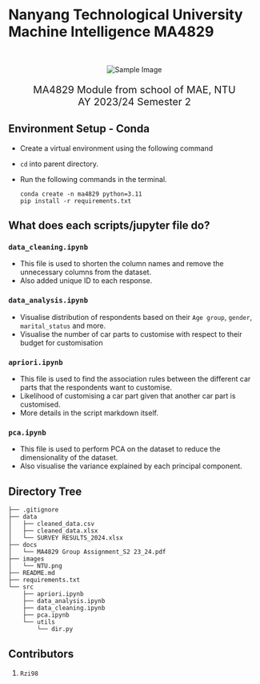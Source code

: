 # Nanyang Technological University Machine Intelligence MA4829 #

<br>

<div align='center' style="text-align:center">

![Sample Image](https://images.scholarschoice.com.sg/wp-content/uploads/2017/06/NTU.png)

</div>

<p align='center' style="font-size: 20px;">
    MA4829 Module from school of MAE, NTU <br>
    AY 2023/24 Semester 2
</p>

## Environment Setup - Conda ##

- Create a virtual environment using the following command
- `cd` into parent directory.
- Run the following commands in the terminal.

    ```
    conda create -n ma4829 python=3.11
    pip install -r requirements.txt
    ```

## What does each scripts/jupyter file do?

### `data_cleaning.ipynb` ###

- This file is used to shorten the column names and remove the unnecessary columns from the dataset.
- Also added unique ID to each response.

### `data_analysis.ipynb` ###

- Visualise distribution of respondents based on their `Age group`, `gender`, `marital_status` and more.
- Visualise the number of car parts to customise with respect to their budget for customisation

### `apriori.ipynb` ###

- This file is used to find the association rules between the different car parts that the respondents want to customise.
- Likelihood of customising a car part given that another car part is customised.
- More details in the script markdown itself.

### `pca.ipynb` ###

- This file is used to perform PCA on the dataset to reduce the dimensionality of the dataset.
- Also visualise the variance explained by each principal component.

## Directory Tree ##

    ├── .gitignore
    ├── data
    │   ├── cleaned_data.csv
    │   ├── cleaned_data.xlsx
    │   └── SURVEY RESULTS_2024.xlsx
    ├── docs
    │   └── MA4829 Group Assignment_S2 23_24.pdf
    ├── images
    │   └── NTU.png
    ├── README.md
    ├── requirements.txt
    └── src
        ├── apriori.ipynb
        ├── data_analysis.ipynb
        ├── data_cleaning.ipynb
        ├── pca.ipynb
        └── utils
            └── dir.py

## Contributors ##

1. `Rzi98`
